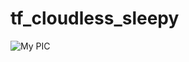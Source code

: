 # tf_cloudless_sleepy

![My PIC](https://github.com/MT2017055/tf_cloudless_sleepy/blob/master/Walkonrope.jpeg)


